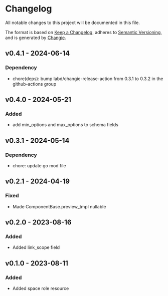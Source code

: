 # Changelog
All notable changes to this project will be documented in this file.

The format is based on [Keep a Changelog](https://keepachangelog.com/en/1.0.0/),
adheres to [Semantic Versioning](https://semver.org/spec/v2.0.0.html),
and is generated by [Changie](https://github.com/miniscruff/changie).


## v0.4.1 - 2024-06-14
### Dependency
* chore(deps): bump labd/changie-release-action from 0.3.1 to 0.3.2 in the github-actions group

## v0.4.0 - 2024-05-21
### Added
* add min_options and max_options to schema fields

## v0.3.1 - 2024-05-14

### Dependency

- chore: update go mod file

## v0.2.1 - 2024-04-19
### Fixed
* Made ComponentBase.preview_tmpl nullable

## v0.2.0 - 2023-08-16
### Added
* Added link_scope field

## v0.1.0 - 2023-08-11
### Added
* Added space role resource
